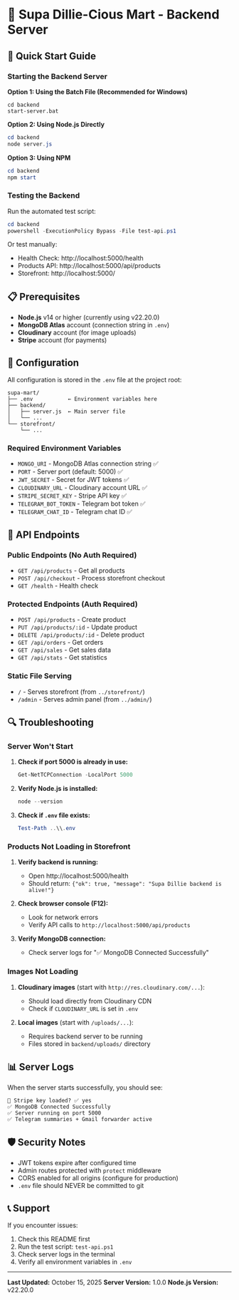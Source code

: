 # 🛒 Supa Dillie-Cious Mart - Backend Server

## 🚀 Quick Start Guide

### Starting the Backend Server

**Option 1: Using the Batch File (Recommended for Windows)**
```batch
cd backend
start-server.bat
```

**Option 2: Using Node.js Directly**
```powershell
cd backend
node server.js
```

**Option 3: Using NPM**
```powershell
cd backend
npm start
```

### Testing the Backend

Run the automated test script:
```powershell
cd backend
powershell -ExecutionPolicy Bypass -File test-api.ps1
```

Or test manually:
- Health Check: http://localhost:5000/health
- Products API: http://localhost:5000/api/products
- Storefront: http://localhost:5000/

## 📋 Prerequisites

- **Node.js** v14 or higher (currently using v22.20.0)
- **MongoDB Atlas** account (connection string in `.env`)
- **Cloudinary** account (for image uploads)
- **Stripe** account (for payments)

## 🔧 Configuration

All configuration is stored in the `.env` file at the project root:

```
supa-mart/
├── .env           ← Environment variables here
├── backend/
│   ├── server.js  ← Main server file
│   └── ...
└── storefront/
    └── ...
```

### Required Environment Variables

- `MONGO_URI` - MongoDB Atlas connection string ✅
- `PORT` - Server port (default: 5000) ✅
- `JWT_SECRET` - Secret for JWT tokens ✅
- `CLOUDINARY_URL` - Cloudinary account URL ✅
- `STRIPE_SECRET_KEY` - Stripe API key ✅
- `TELEGRAM_BOT_TOKEN` - Telegram bot token ✅
- `TELEGRAM_CHAT_ID` - Telegram chat ID ✅

## 📡 API Endpoints

### Public Endpoints (No Auth Required)
- `GET /api/products` - Get all products
- `POST /api/checkout` - Process storefront checkout
- `GET /health` - Health check

### Protected Endpoints (Auth Required)
- `POST /api/products` - Create product
- `PUT /api/products/:id` - Update product
- `DELETE /api/products/:id` - Delete product
- `GET /api/orders` - Get orders
- `GET /api/sales` - Get sales data
- `GET /api/stats` - Get statistics

### Static File Serving
- `/` - Serves storefront (from `../storefront/`)
- `/admin` - Serves admin panel (from `../admin/`)

## 🔍 Troubleshooting

### Server Won't Start

1. **Check if port 5000 is already in use:**
   ```powershell
   Get-NetTCPConnection -LocalPort 5000
   ```

2. **Verify Node.js is installed:**
   ```powershell
   node --version
   ```

3. **Check if `.env` file exists:**
   ```powershell
   Test-Path ..\\.env
   ```

### Products Not Loading in Storefront

1. **Verify backend is running:**
   - Open http://localhost:5000/health
   - Should return: `{"ok": true, "message": "Supa Dillie backend is alive!"}`

2. **Check browser console (F12):**
   - Look for network errors
   - Verify API calls to `http://localhost:5000/api/products`

3. **Verify MongoDB connection:**
   - Check server logs for "✅ MongoDB Connected Successfully"

### Images Not Loading

1. **Cloudinary images** (start with `http://res.cloudinary.com/...`):
   - Should load directly from Cloudinary CDN
   - Check if `CLOUDINARY_URL` is set in `.env`

2. **Local images** (start with `/uploads/...`):
   - Requires backend server to be running
   - Files stored in `backend/uploads/` directory

## 📊 Server Logs

When the server starts successfully, you should see:
```
🔑 Stripe key loaded? ✅ yes
✅ MongoDB Connected Successfully
✅ Server running on port 5000
✅ Telegram summaries + Gmail forwarder active
```

## 🛡️ Security Notes

- JWT tokens expire after configured time
- Admin routes protected with `protect` middleware
- CORS enabled for all origins (configure for production)
- `.env` file should NEVER be committed to git

## 📞 Support

If you encounter issues:
1. Check this README first
2. Run the test script: `test-api.ps1`
3. Check server logs in the terminal
4. Verify all environment variables in `.env`

---

**Last Updated:** October 15, 2025
**Server Version:** 1.0.0
**Node.js Version:** v22.20.0
